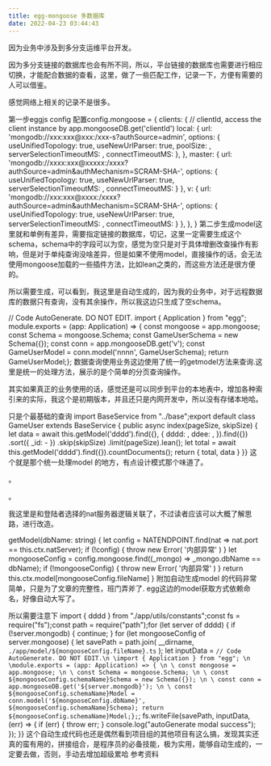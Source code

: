 ```yaml
---
title: egg-mongoose 多数据库
date: 2022-04-23 03:44:43
---
```


因为业务中涉及到多分支运维平台开发。

因为多分支链接的数据库也会有所不同，所以，平台链接的数据库也需要进行相应切换，才能配合数据的查看，这里，做了一些匹配工作，记录一下，方便有需要的人可以借鉴。

感觉网络上相关的记录不是很多。

第一步eggjs config 配置config.mongoose = { clients: { // clientId, access the client instance by app.mongooseDB.get('clientId') local: { url: 'mongodb://xxx:xxx@xxx:/xxx-s?authSource=admin', options: { useUnifiedTopology: true, useNewUrlParser: true, poolSize: , serverSelectionTimeoutMS: , connectTimeoutMS:  }, }, master: { url: 'mongodb://xxxx:xxx@xxxxx:/xxxx?authSource=admin&authMechanism=SCRAM-SHA-', options: { useUnifiedTopology: true, useNewUrlParser: true, serverSelectionTimeoutMS: , connectTimeoutMS:  } }, v: { url: 'mongodb://xxx:xxx@xxxx:/xxxx?authSource=admin&authMechanism=SCRAM-SHA-', options: { useUnifiedTopology: true, useNewUrlParser: true, serverSelectionTimeoutMS: , connectTimeoutMS:  } }, }, } 第二步生成model这里就和单例有差异，需要指定链接的数据库，切记，这里一定需要生成这个schema，schema中的字段可以为空，感觉为空只是对于具体增删改查操作有影响，但是对于单纯查询没啥差异，但是如果不使用model，直接操作的话，会无法使用mongoose加载的一些插件方法，比如lean之类的，而这些方法还是很方便的。

所以需要生成，可以看到，我这里是自动生成的，因为我的业务中，对于远程数据库的数据只有查询，没有其余操作，所以我这边只生成了空schema。

// Code AutoGenerate. DO NOT EDIT. import { Application } from "egg"; module.exports = (app: Application) => { const mongoose = app.mongoose; const Schema = mongoose.Schema; const GameUserSchema = new Schema({}); const conn = app.mongooseDB.get('v'); const GameUserModel = conn.model('nnnn', GameUserSchema); return GameUserModel;}; 数据查询使用业务这边使用了统一的getmodel方法来查询.这里是统一的处理方法，展示的是个简单的分页查询操作。

其实如果真正的业务使用的话，感觉还是可以同步到平台的本地表中，增加各种索引来的实际，我这个是初期版本，并且还只是内网开发中，所以没有存储本地哈。

只是个最基础的查询 import BaseService from "../base";export default class GameUser extends BaseService { public async index(pageSize, skipSize) { let data = await this.getModel('dddd').find({}, { dddd: , ddee: , }).find({}) .sort({ _id: - }) .skip(skipSize) .limit(pageSize).lean(); let total = await this.getModel('dddd').find({}).countDocuments(); return { total, data } }} 这个就是那个统一处理model 的地方，有点设计模式那个味道了。

。

。

我这里是和登陆者选择的nat服务器逻辑关联了，不过读者应该可以大概了解思路，进行改造。

getModel(dbName: string) { let config = NATENDPOINT.find(nat => nat.port == this.ctx.natServer); if (!config) { throw new Error( '内部异常' ) } let mongooseConfig = config.mongoose.find((_mongo) => _mongo.dbName == dbName); if (!mongooseConfig) { throw new Error( '内部异常' ) } return this.ctx.model[mongooseConfig.fileName] } 附加自动生成model 的代码非常简单，只是为了文章的完整性，班门弄斧了. egg这边的model获取方式依赖命名，好像自动大写了。

所以需要注意下 import { dddd } from "./app/utils/constants";const fs = require("fs");const path = require("path");for (let server of dddd) { if (!server.mongodb) { continue; } for (let mongooseConfig of server.mongoose) { let savePath = path.join( __dirname, `./app/model/${mongooseConfig.fileName}.ts` ); let inputData = `// Code AutoGenerate. DO NOT EDIT.\n \import { Application } from "egg"; \n \module.exports = (app: Application) => { \n \ const mongoose = app.mongoose; \n \ const Schema = mongoose.Schema; \n \ const ${mongooseConfig.schemaName}Schema = new Schema({}); \n \ const conn = app.mongooseDB.get('${server.mongodb}'); \n \ const ${mongooseConfig.schemaName}Model = conn.model('${mongooseConfig.dbName}', ${mongooseConfig.schemaName}Schema); return ${mongooseConfig.schemaName}Model;};`; fs.writeFile(savePath, inputData, (err) => { if (err) { throw err; } console.log("autoGenerate modal success"); }); }} 这个自动生成代码也还是偶然看到项目组的其他项目有这么搞，发现其实还真的蛮有用的，拼接组合，是程序员的必备技能，极为实用，能够自动生成的，一定要去做，否则，手动去增加超级累哈 参考资料
